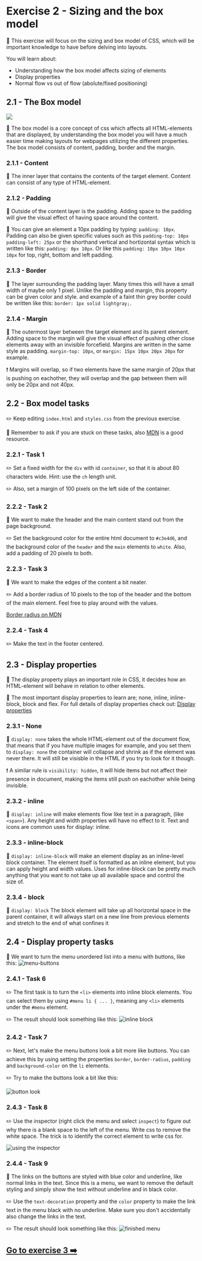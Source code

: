 # Exercise 2 - Sizing and the box model

:book: This exercise will focus on the sizing and box model of CSS, which will be important knowledge to have before delving into layouts.

You will learn about:

- Understanding how the box model affects sizing of elements
- Display properties
- Normal flow vs out of flow (abolute/fixed positioning)

## 2.1 - The Box model

![](images/box-model.png)

:book: The box model is a core concept of css which affects all HTML-elements that are displayed, by understanding the box model you will have a much easier time making layouts for webpages utilizing the different properties. The box model consists of content, padding, border and the margin.

### 2.1.1 - Content

:book: The inner layer that contains the contents of the target element. Content can consist of any type of HTML-element.

### 2.1.2 - Padding

:book: Outside of the content layer is the padding. Adding space to the padding will give the visual effect of having space around the content.

:book: You can give an element a 10px padding by typing: `padding: 10px`. Padding can also be given specific values such as this `padding-top: 10px` `padding-left: 25px` or the shorthand vertical and hortizontal syntax which is written like this: `padding: 0px 10px`. Or like this `padding: 10px 10px 10px 10px` for top, right, bottom and left padding.

### 2.1.3 - Border

:book: The layer surrounding the padding layer. Many times this will have a small width of maybe only 1 pixel. Unlike the padding and margin, this property can be given color and style. and example of a faint thin grey border could be written like this: `border: 1px solid lightgray;`.

### 2.1.4 - Margin

:book: The outermost layer between the target element and its parent element. Adding space to the margin will give the visual effect of pushing other close elements away with an invisible forcefield. Margins are written in the same style as padding. `margin-top: 10px`, or `margin: 15px 10px 20px 20px` for example.

:exclamation: Margins will overlap, so if two elements have the same margin of 20px that is pushing on eachother, they will overlap and the gap between them will only be 20px and not 40px.

## 2.2 - Box model tasks

:pencil2: Keep editing `index.html` and `styles.css` from the previous exercise.

:book: Remember to ask if you are stuck on these tasks, also [MDN](https://developer.mozilla.org/en-US/docs/Web/CSS) is a good resource.  

### 2.2.1 - Task 1

:pencil2: Set a fixed width for the `div` with id `container`, so that it is about 80 characters wide. Hint: use the `ch` length unit.

:pencil2: Also, set a margin of 100 pixels on the left side of the container.

### 2.2.2 - Task 2

:book: We want to make the header and the main content stand out from the page background.

:pencil2: Set the background color for the entire html document to `#c3e4d6`, and the background color of the `header` and the `main` elements to `white`. Also, add a padding of 20 pixels to both.

### 2.2.3 - Task 3

:book: We want to make the edges of the content a bit neater.

:pencil2: Add a border radius of 10 pixels to the top of the header and the bottom of the main element. Feel free to play around with the values.

[Border radius on MDN](https://developer.mozilla.org/en-US/docs/Web/CSS/border-radius)

### 2.2.4 - Task 4

:pencil2: Make the text in the footer centered.

## 2.3 - Display properties

:book: The display property plays an important role in CSS, it decides how an HTML-element will behave in relation to other elements.

:book: The most important display properties to learn are; none, inline, inline-block, block and flex.
For full details of display properties check out: [Display properties](https://developer.mozilla.org/en-US/docs/Web/CSS/display)

### 2.3.1 - None

:book: `display: none` takes the whole HTML-element out of the document flow, that means that if you have multiple images for example, and you set them to `display: none` the container will collapse and shrink as if the element was never there. It will still be visisble in the HTML if you try to look for it though. 

:exclamation: A similar rule is `visibility: hidden`, it will hide items but not affect their presence in document, making the items still push on eachother while being invisible.

### 2.3.2 - inline

:book: `display: inline` will make elements flow like text in a paragraph, (like `<span>`). Any height and width properties will have no effect to it. Text and icons are common uses for display: inline.

### 2.3.3 - inline-block

:book: `display: inline-block` will make an element display as an inline-level block container. The element itself is formatted as an inline element, but you can apply height and width values. Uses for inline-block can be pretty much anything that you want to not take up all available space and control the size of.

### 2.3.4 - block

:book: `display: block` The block element will take up all horizontal space in the parent container, it will allways start on a new line from previous elements and stretch to the end of what confines it

## 2.4 - Display property tasks

:book: We want to turn the menu unordered list into a menu with buttons, like this: ![menu-buttons](menu-buttons.png)

### 2.4.1 - Task 6

:pencil2: The first task is to turn the `<li>` elements into inline block elements. You can select
them by using `#menu li { ... }`, meaning any `<li>` elements under the `#menu` element.

:pencil2: The result should look something like this: ![inline block](menu-inline-block.png)

### 2.4.2 - Task 7

:pencil2: Next, let's make the menu buttons look a bit more like buttons. You can achieve this by
using setting the properties `border`, `border-radius`, `padding` and `background-color` on the 
`li` elements.

:pencil2: Try to make the buttons look a bit like this:

![button look](button-look.png)

### 2.4.3 - Task 8

:pencil2: Use the inspector (right click the menu and select `inspect`) to figure out why there is a blank
space to the left of the menu. Write css to remove the white space. The trick is to identify the correct element to write css for.

![using the inspector](inspector.png)

### 2.4.4 - Task 9

:book: The links on the buttons are styled with blue color and underline, like normal links in the text. Since this is a menu, we want to remove the default styling and simply show the text without underline and in black color.

:pencil2: Use the `text-decoration` property and the `color` property to make the link text in the menu black with no underline. Make sure you don't accidentally also change the links in the text.

:pencil2: The result should look something like this:
![finished menu](finished-menu.png)

## [Go to exercise 3 :arrow_right:](../exercise-3/readme.md)

